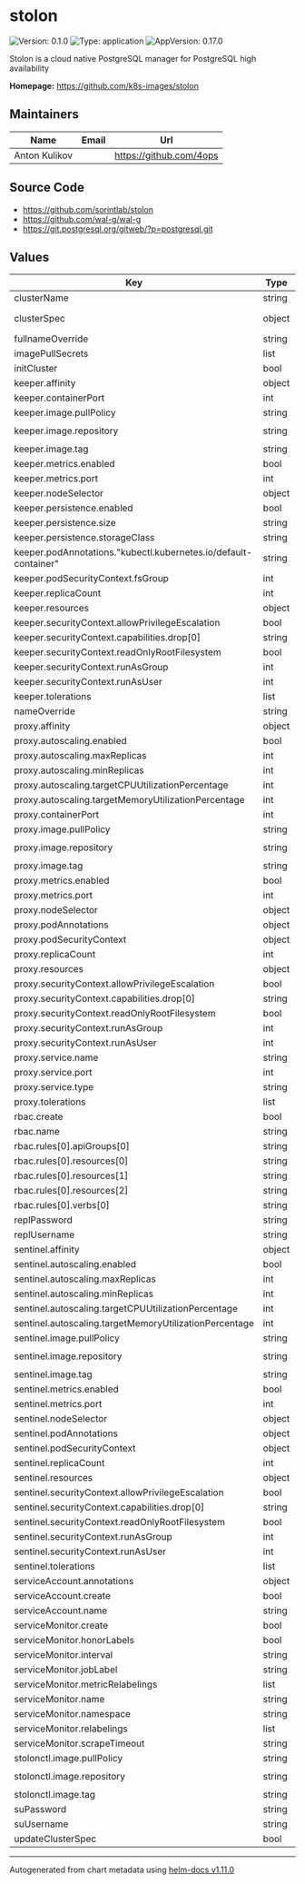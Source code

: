 # stolon

![Version: 0.1.0](https://img.shields.io/badge/Version-0.1.0-informational?style=flat-square) ![Type: application](https://img.shields.io/badge/Type-application-informational?style=flat-square) ![AppVersion: 0.17.0](https://img.shields.io/badge/AppVersion-0.17.0-informational?style=flat-square)

Stolon is a cloud native PostgreSQL manager for PostgreSQL high availability

**Homepage:** <https://github.com/k8s-images/stolon>

## Maintainers

| Name | Email | Url |
| ---- | ------ | --- |
| Anton Kulikov |  | <https://github.com/4ops> |

## Source Code

* <https://github.com/sorintlab/stolon>
* <https://github.com/wal-g/wal-g>
* <https://git.postgresql.org/gitweb/?p=postgresql.git>

## Values

| Key | Type | Default | Description |
|-----|------|---------|-------------|
| clusterName | string | `"k8s-ha"` |  |
| clusterSpec | object | `{"initMode":"new"}` | See: https://github.com/sorintlab/stolon/blob/master/doc/cluster_spec.md |
| fullnameOverride | string | `""` |  |
| imagePullSecrets | list | `[]` |  |
| initCluster | bool | `true` |  |
| keeper.affinity | object | `{}` |  |
| keeper.containerPort | int | `6432` |  |
| keeper.image.pullPolicy | string | `"IfNotPresent"` |  |
| keeper.image.repository | string | `"ghcr.io/k8s-images/stolon/keeper"` |  |
| keeper.image.tag | string | `"0.17.0-13.11-r0"` |  |
| keeper.metrics.enabled | bool | `true` |  |
| keeper.metrics.port | int | `9003` |  |
| keeper.nodeSelector | object | `{}` |  |
| keeper.persistence.enabled | bool | `false` |  |
| keeper.persistence.size | string | `"8Gi"` |  |
| keeper.persistence.storageClass | string | `""` |  |
| keeper.podAnnotations."kubectl.kubernetes.io/default-container" | string | `"keeper"` |  |
| keeper.podSecurityContext.fsGroup | int | `1042` |  |
| keeper.replicaCount | int | `1` |  |
| keeper.resources | object | `{}` |  |
| keeper.securityContext.allowPrivilegeEscalation | bool | `false` |  |
| keeper.securityContext.capabilities.drop[0] | string | `"ALL"` |  |
| keeper.securityContext.readOnlyRootFilesystem | bool | `true` |  |
| keeper.securityContext.runAsGroup | int | `1042` |  |
| keeper.securityContext.runAsUser | int | `1042` |  |
| keeper.tolerations | list | `[]` |  |
| nameOverride | string | `""` |  |
| proxy.affinity | object | `{}` |  |
| proxy.autoscaling.enabled | bool | `false` |  |
| proxy.autoscaling.maxReplicas | int | `100` |  |
| proxy.autoscaling.minReplicas | int | `1` |  |
| proxy.autoscaling.targetCPUUtilizationPercentage | int | `80` |  |
| proxy.autoscaling.targetMemoryUtilizationPercentage | int | `0` |  |
| proxy.containerPort | int | `5432` |  |
| proxy.image.pullPolicy | string | `"IfNotPresent"` |  |
| proxy.image.repository | string | `"ghcr.io/k8s-images/stolon/proxy"` |  |
| proxy.image.tag | string | `"0.17.0-r0"` |  |
| proxy.metrics.enabled | bool | `true` |  |
| proxy.metrics.port | int | `9002` |  |
| proxy.nodeSelector | object | `{}` |  |
| proxy.podAnnotations | object | `{}` |  |
| proxy.podSecurityContext | object | `{}` |  |
| proxy.replicaCount | int | `1` |  |
| proxy.resources | object | `{}` |  |
| proxy.securityContext.allowPrivilegeEscalation | bool | `false` |  |
| proxy.securityContext.capabilities.drop[0] | string | `"ALL"` |  |
| proxy.securityContext.readOnlyRootFilesystem | bool | `true` |  |
| proxy.securityContext.runAsGroup | int | `1042` |  |
| proxy.securityContext.runAsUser | int | `1042` |  |
| proxy.service.name | string | `""` |  |
| proxy.service.port | int | `5432` |  |
| proxy.service.type | string | `"ClusterIP"` |  |
| proxy.tolerations | list | `[]` |  |
| rbac.create | bool | `true` |  |
| rbac.name | string | `""` |  |
| rbac.rules[0].apiGroups[0] | string | `""` |  |
| rbac.rules[0].resources[0] | string | `"pods"` |  |
| rbac.rules[0].resources[1] | string | `"configmaps"` |  |
| rbac.rules[0].resources[2] | string | `"events"` |  |
| rbac.rules[0].verbs[0] | string | `"*"` |  |
| replPassword | string | `""` |  |
| replUsername | string | `"stolon_repl"` |  |
| sentinel.affinity | object | `{}` |  |
| sentinel.autoscaling.enabled | bool | `false` |  |
| sentinel.autoscaling.maxReplicas | int | `100` |  |
| sentinel.autoscaling.minReplicas | int | `1` |  |
| sentinel.autoscaling.targetCPUUtilizationPercentage | int | `80` |  |
| sentinel.autoscaling.targetMemoryUtilizationPercentage | int | `0` |  |
| sentinel.image.pullPolicy | string | `"IfNotPresent"` |  |
| sentinel.image.repository | string | `"ghcr.io/k8s-images/stolon/sentinel"` |  |
| sentinel.image.tag | string | `"0.17.0-r0"` |  |
| sentinel.metrics.enabled | bool | `true` |  |
| sentinel.metrics.port | int | `9001` |  |
| sentinel.nodeSelector | object | `{}` |  |
| sentinel.podAnnotations | object | `{}` |  |
| sentinel.podSecurityContext | object | `{}` |  |
| sentinel.replicaCount | int | `1` |  |
| sentinel.resources | object | `{}` |  |
| sentinel.securityContext.allowPrivilegeEscalation | bool | `false` |  |
| sentinel.securityContext.capabilities.drop[0] | string | `"ALL"` |  |
| sentinel.securityContext.readOnlyRootFilesystem | bool | `true` |  |
| sentinel.securityContext.runAsGroup | int | `1042` |  |
| sentinel.securityContext.runAsUser | int | `1042` |  |
| sentinel.tolerations | list | `[]` |  |
| serviceAccount.annotations | object | `{}` |  |
| serviceAccount.create | bool | `true` |  |
| serviceAccount.name | string | `""` |  |
| serviceMonitor.create | bool | `false` |  |
| serviceMonitor.honorLabels | bool | `false` |  |
| serviceMonitor.interval | string | `"30s"` |  |
| serviceMonitor.jobLabel | string | `"stolon-cluster"` |  |
| serviceMonitor.metricRelabelings | list | `[]` |  |
| serviceMonitor.name | string | `""` |  |
| serviceMonitor.namespace | string | `""` |  |
| serviceMonitor.relabelings | list | `[]` |  |
| serviceMonitor.scrapeTimeout | string | `"10s"` |  |
| stolonctl.image.pullPolicy | string | `"IfNotPresent"` |  |
| stolonctl.image.repository | string | `"ghcr.io/k8s-images/stolon/stolonctl"` |  |
| stolonctl.image.tag | string | `"0.17.0-r0"` |  |
| suPassword | string | `""` |  |
| suUsername | string | `"stolon_su"` |  |
| updateClusterSpec | bool | `false` |  |

----------------------------------------------
Autogenerated from chart metadata using [helm-docs v1.11.0](https://github.com/norwoodj/helm-docs/releases/v1.11.0)
